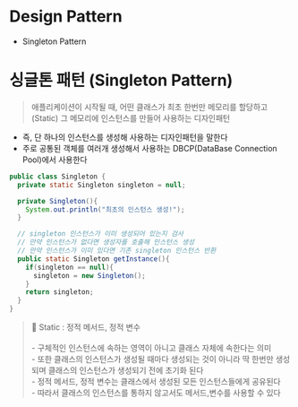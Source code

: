# Design Pattern
- Singleton Pattern

# 싱글톤 패턴 (Singleton Pattern)

> 애플리케이션이 시작될 때, 어떤 클래스가 최초 한번만 메모리를 할당하고(Static) 그 메모리에 인스턴스를 만들어 사용하는 디자인패턴

- 즉, 단  하나의 인스턴스를 생성해 사용하는 디자인패턴을 말한다
- 주로 공통된 객체를 여러개 생성해서 사용하는 DBCP(DataBase Connection Pool)에서 사용한다

~~~java
public class Singleton {
  private static Singleton singleton = null;

  private Singleton(){
    System.out.println("최초의 인스턴스 생성!");
  }

  // singleton 인스턴스가 이미 생성되어 있는지 검사
  // 만약 인스턴스가 없다면 생성자를 호출해 인스턴스 생성
  // 만약 인스턴스가 이미 있다면 기존 singleton 인스턴스 반환
  public static Singleton getInstance(){
    if(singleton == null){
      singleton = new Singleton();
    }
    return singleton;
  }
}
~~~

> 📛 Static : 정적 메서드, 정적 변수 <br><br>
\- 구체적인 인스턴스에 속하는 영역이 아니고 클래스 자체에 속한다는 의미<br>
\- 또한 클래스의 인스턴스가 생성될 때마다 생성되는 것이 아니라 딱 한번만 생성되며 클래스의 인스턴스가 생성되기 전에 초기화 된다<br>
\- 정적 메서드, 정적 변수는 클래스에서 생성된 모든 인스턴스들에게 공유된다<br>
\- 따라서 클래스의 인스턴스를 통하지 않고서도 메서드,변수를 사용할 수 있다